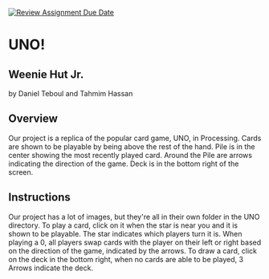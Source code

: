 [![Review Assignment Due Date](https://classroom.github.com/assets/deadline-readme-button-24ddc0f5d75046c5622901739e7c5dd533143b0c8e959d652212380cedb1ea36.svg)](https://classroom.github.com/a/syDSSnTt)
# UNO!
## Weenie Hut Jr. 
by Daniel Teboul and Tahmim Hassan
## Overview
Our project is a replica of the popular card game, UNO, in Processing.
Cards are shown to be playable by being above the rest of the hand.
Pile is in the center showing the most recently played card.
Around the Pile are arrows indicating the direction of the game.
Deck is in the bottom right of the screen.

## Instructions
Our project has a lot of images, but they're all in their own folder in the UNO directory. 
To play a card, click on it when the star is near you and it is shown to be playable. The star indicates which players turn it is.
When playing a 0, all players swap cards with the player on their left or right based on the direction of the game, indicated by the arrows.
To draw a card, click on the deck in the bottom right, when no cards are able to be played, 3 Arrows indicate the deck.

